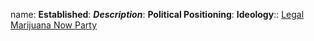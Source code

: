 name: 
**Established**:
***Description***: 
**Political Positioning**:
**Ideology**::
[Legal Marijuana Now Party](https://en.wikipedia.org/wiki/Legal_Marijuana_Now_Party)